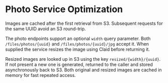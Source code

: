 # Photo Service Optimization

Images are cached after the first retrieval from S3. Subsequent requests for the same UUID avoid an S3 round-trip.

The photo endpoints support an optional `width` query parameter. Both `/files/photos/{uuid}` and `/files/photos/{uuid}/jpg` accept it. When supplied the service resizes the image using Claid before returning it.

Resized images are looked up in S3 using the key `resized/{width}/{uuid}`. If not present a new one is generated, returned to the caller and stored asynchronously back to S3. Both original and resized images are cached in memory for fast repeated access.
